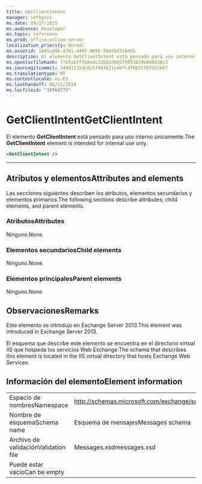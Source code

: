 ```yaml
---
title: GetClientIntent
manager: sethgros
ms.date: 09/17/2015
ms.audience: Developer
ms.topic: reference
ms.prod: office-online-server
localization_priority: Normal
ms.assetid: 1601ad86-d391-449f-889b-50ecbd310dd5
description: El elemento GetClientIntent está pensado para uso interno únicamente.
ms.openlocfilehash: f7e5abfff60edc328b2d00576093b39e849438c3
ms.sourcegitcommit: 34041125dc8c5f993b21cebfc4f8b72f0fd2cb6f
ms.translationtype: MT
ms.contentlocale: es-ES
ms.lasthandoff: 06/11/2018
ms.locfileid: "19764775"
---
```

# <a name="getclientintent"></a><span data-ttu-id="368d7-103">GetClientIntent</span><span class="sxs-lookup"><span data-stu-id="368d7-103">GetClientIntent</span></span>

<span data-ttu-id="368d7-104">El elemento **GetClientIntent** está pensado para uso interno únicamente.</span><span class="sxs-lookup"><span data-stu-id="368d7-104">The **GetClientIntent** element is intended for internal use only.</span></span> 
  
```XML
<GetClientIntent />
```

 ****
## <a name="attributes-and-elements"></a><span data-ttu-id="368d7-105">Atributos y elementos</span><span class="sxs-lookup"><span data-stu-id="368d7-105">Attributes and elements</span></span>

<span data-ttu-id="368d7-106">Las secciones siguientes describen los atributos, elementos secundarios y elementos primarios.</span><span class="sxs-lookup"><span data-stu-id="368d7-106">The following sections describe attributes, child elements, and parent elements.</span></span>
  
### <a name="attributes"></a><span data-ttu-id="368d7-107">Atributos</span><span class="sxs-lookup"><span data-stu-id="368d7-107">Attributes</span></span>

<span data-ttu-id="368d7-108">Ninguno.</span><span class="sxs-lookup"><span data-stu-id="368d7-108">None.</span></span>
  
### <a name="child-elements"></a><span data-ttu-id="368d7-109">Elementos secundarios</span><span class="sxs-lookup"><span data-stu-id="368d7-109">Child elements</span></span>

<span data-ttu-id="368d7-110">Ninguno.</span><span class="sxs-lookup"><span data-stu-id="368d7-110">None.</span></span>
  
### <a name="parent-elements"></a><span data-ttu-id="368d7-111">Elementos principales</span><span class="sxs-lookup"><span data-stu-id="368d7-111">Parent elements</span></span>

<span data-ttu-id="368d7-112">Ninguno.</span><span class="sxs-lookup"><span data-stu-id="368d7-112">None.</span></span>
  
## <a name="remarks"></a><span data-ttu-id="368d7-113">Observaciones</span><span class="sxs-lookup"><span data-stu-id="368d7-113">Remarks</span></span>

<span data-ttu-id="368d7-114">Este elemento se introdujo en Exchange Server 2013.</span><span class="sxs-lookup"><span data-stu-id="368d7-114">This element was introduced in Exchange Server 2013.</span></span>
  
<span data-ttu-id="368d7-115">El esquema que describe este elemento se encuentra en el directorio virtual IIS que hospeda los servicios Web Exchange.</span><span class="sxs-lookup"><span data-stu-id="368d7-115">The schema that describes this element is located in the IIS virtual directory that hosts Exchange Web Services.</span></span>
  
## <a name="element-information"></a><span data-ttu-id="368d7-116">Información del elemento</span><span class="sxs-lookup"><span data-stu-id="368d7-116">Element information</span></span>

|||
|:-----|:-----|
|<span data-ttu-id="368d7-117">Espacio de nombres</span><span class="sxs-lookup"><span data-stu-id="368d7-117">Namespace</span></span>  <br/> |http://schemas.microsoft.com/exchange/services/2006/messages  <br/> |
|<span data-ttu-id="368d7-118">Nombre de esquema</span><span class="sxs-lookup"><span data-stu-id="368d7-118">Schema name</span></span>  <br/> |<span data-ttu-id="368d7-119">Esquema de mensajes</span><span class="sxs-lookup"><span data-stu-id="368d7-119">Messages schema</span></span>  <br/> |
|<span data-ttu-id="368d7-120">Archivo de validación</span><span class="sxs-lookup"><span data-stu-id="368d7-120">Validation file</span></span>  <br/> |<span data-ttu-id="368d7-121">Messages.xsd</span><span class="sxs-lookup"><span data-stu-id="368d7-121">messages.xsd</span></span>  <br/> |
|<span data-ttu-id="368d7-122">Puede estar vacío</span><span class="sxs-lookup"><span data-stu-id="368d7-122">Can be empty</span></span>  <br/> ||
   

